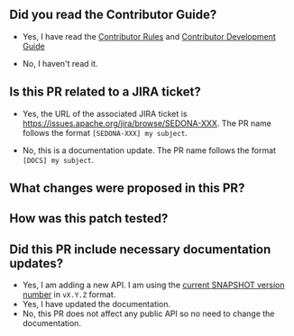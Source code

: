 

## Did you read the Contributor Guide?

- Yes, I have read the [Contributor Rules](https://sedona.apache.org/latest-snapshot/community/rule/) and [Contributor Development Guide](https://sedona.apache.org/latest-snapshot/community/develop/)

- No, I haven't read it.

## Is this PR related to a JIRA ticket?

- Yes, the URL of the associated JIRA ticket is https://issues.apache.org/jira/browse/SEDONA-XXX. The PR name follows the format `[SEDONA-XXX] my subject`.

- No, this is a documentation update. The PR name follows the format `[DOCS] my subject`.


## What changes were proposed in this PR?


## How was this patch tested?


## Did this PR include necessary documentation updates?

- Yes, I am adding a new API. I am using the [current SNAPSHOT version number](https://github.com/apache/sedona/blob/99239524f17389fc4ae9548ea88756f8ea538bb9/pom.xml#L29) in `vX.Y.Z` format.
- Yes, I have updated the documentation.
- No, this PR does not affect any public API so no need to change the documentation.
